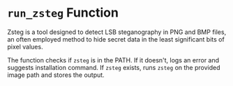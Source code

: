 # `run_zsteg` Function

Zsteg is a tool designed to detect LSB steganography in PNG and BMP files, an often employed method to hide secret data in the least significant bits of pixel values.

The function checks if `zsteg` is in the PATH. If it doesn't, logs an error and suggests installation command. If `zsteg` exists, runs `zsteg` on the provided image path and stores the output.
